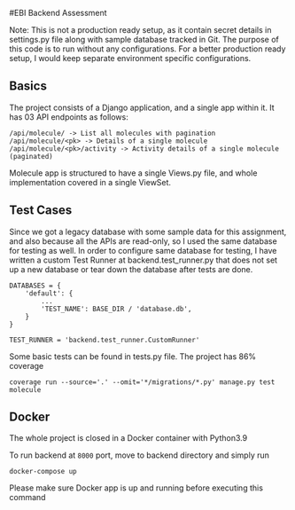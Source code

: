 #EBI Backend Assessment

Note: This is not a production ready setup, as it contain secret details in settings.py file along with sample database tracked in Git. The purpose of this code is to run without any configurations. For a better production ready setup, I would keep separate environment specific configurations.

## Basics
The project consists of a Django application, and a single app within it. It has 03 API endpoints as follows:

```
/api/molecule/ -> List all molecules with pagination
/api/molecule/<pk> -> Details of a single molecule
/api/molecule/<pk>/activity -> Activity details of a single molecule (paginated)
```

Molecule app is structured to have a single Views.py file, and whole implementation covered in a single ViewSet.

## Test Cases
Since we got a legacy database with some sample data for this assignment, and also because all the APIs are read-only, so I used the same database for testing as well. In order to configure same database for testing, I have written a custom Test Runner at backend.test_runner.py that does not set up a new database or tear down the database after tests are done.

```
DATABASES = {
    'default': {
        ...
        'TEST_NAME': BASE_DIR / 'database.db',
    }
}

TEST_RUNNER = 'backend.test_runner.CustomRunner'
```

Some basic tests can be found in tests.py file. The project has 86% coverage 

``coverage run --source='.' --omit='*/migrations/*.py' manage.py test molecule``

## Docker
The whole project is closed in a Docker container with Python3.9

To run backend at `8000` port, move to backend directory and simply run

```docker-compose up```

Please make sure Docker app is up and running before executing this command
